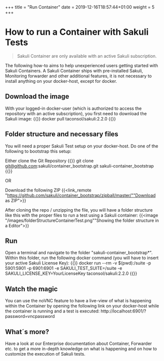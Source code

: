 +++
title = "Run Container"
date =  2019-12-16T18:57:44+01:00
weight = 5
+++

# How to run a Container with Sakuli Tests
> Sakuli Container are only available with an active Sakuli subscription.

The following how-to aims to help unexperienced users getting started with Sakuli Containers. 
A Sakuli Container ships with pre-installed Sakuli, Monitoring forwarder and other additional features, it is not necessary to install anything on your docker-host, except for docker.

## Download the image
With your logged-in docker-user (which is authorized to access the repository with an active subscription), you first need to download the Sakuli image:
{{<highlight bash>}}
docker pull taconsol/sakuli:2.2.0
{{</highlight >}}

## Folder structure and necessary files
You will need a proper Sakuli Test setup on your docker-host. Do one of the following to bootstrap this setup:

Either clone the Git Repository
{{<highlight bash>}}
git clone git@github.com:sakuli/container_bootstrap.git sakuli-container_bootstrap
{{</highlight >}}

OR


Download the following ZIP
{{<link_remote "https://github.com/sakuli/container_bootstrap/zipball/master/""Download as ZIP">}}

After cloning the repo / unzipping the file, you will have a folder structure like this with the proper files to run a test using a Sakuli container:
{{<image "/images/folderStructureContainerTest.png""Showing the folder structure in a Editor">}}

## Run
Open a terminal and navigate to the folder "sakuli-container_bootstrap*".
Within this folder, run the following docker command (you will have to insert your active Sakuli License Key):
{{<highlight bash>}}
docker run --rm -v $(pwd):/suite -p 5901:5901 -p 6901:6901 -e SAKULI_TEST_SUITE=/suite -e SAKULI_LICENSE_KEY=YourLicenseKey taconsol/sakuli:2.2.0
{{</highlight >}}

## Watch the magic
You can use the noVNC feature to have a live-view of what is happening within the Container by opening the following link on your docker-host while the container is running and a test is executed:
http://localhost:6901/?password=vncpassword

## What´s more?
Have a look at our Enterprise documentation about Container, Forwarder etc. to get a more in-depth knowledge on what is happening and on how to customize the execution of Sakuli tests.